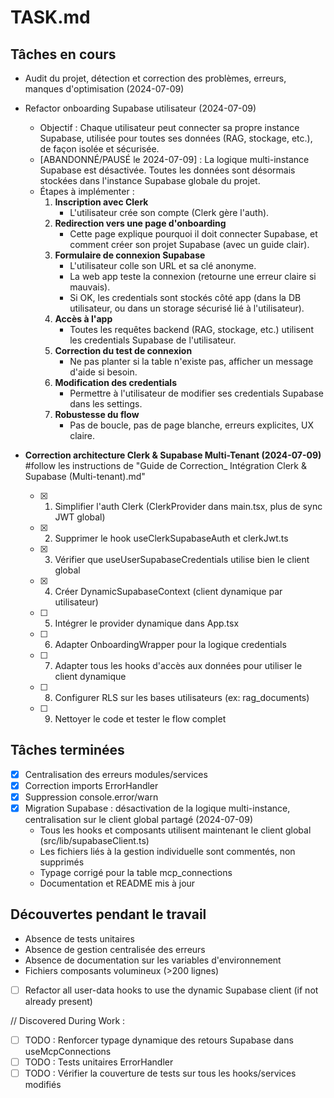 # TASK.md

## Tâches en cours
- Audit du projet, détection et correction des problèmes, erreurs, manques d'optimisation (2024-07-09)
- Refactor onboarding Supabase utilisateur (2024-07-09)
  - Objectif : Chaque utilisateur peut connecter sa propre instance Supabase, utilisée pour toutes ses données (RAG, stockage, etc.), de façon isolée et sécurisée.
  - [ABANDONNÉ/PAUSÉ le 2024-07-09] : La logique multi-instance Supabase est désactivée. Toutes les données sont désormais stockées dans l'instance Supabase globale du projet.
  - Étapes à implémenter :
    1. **Inscription avec Clerk**
       - L'utilisateur crée son compte (Clerk gère l'auth).
    2. **Redirection vers une page d'onboarding**
       - Cette page explique pourquoi il doit connecter Supabase, et comment créer son projet Supabase (avec un guide clair).
    3. **Formulaire de connexion Supabase**
       - L'utilisateur colle son URL et sa clé anonyme.
       - La web app teste la connexion (retourne une erreur claire si mauvais).
       - Si OK, les credentials sont stockés côté app (dans la DB utilisateur, ou dans un storage sécurisé lié à l'utilisateur).
    4. **Accès à l'app**
       - Toutes les requêtes backend (RAG, stockage, etc.) utilisent les credentials Supabase de l'utilisateur.
    5. **Correction du test de connexion**
       - Ne pas planter si la table n'existe pas, afficher un message d'aide si besoin.
    6. **Modification des credentials**
       - Permettre à l'utilisateur de modifier ses credentials Supabase dans les settings.
    7. **Robustesse du flow**
       - Pas de boucle, pas de page blanche, erreurs explicites, UX claire.

- **Correction architecture Clerk & Supabase Multi-Tenant (2024-07-09)**
#follow les instructions de "Guide de Correction_ Intégration Clerk & Supabase (Multi-tenant).md"
  - [x] 1. Simplifier l'auth Clerk (ClerkProvider dans main.tsx, plus de sync JWT global)
  - [x] 2. Supprimer le hook useClerkSupabaseAuth et clerkJwt.ts
  - [x] 3. Vérifier que useUserSupabaseCredentials utilise bien le client global
  - [x] 4. Créer DynamicSupabaseContext (client dynamique par utilisateur)
  - [ ] 5. Intégrer le provider dynamique dans App.tsx
  - [ ] 6. Adapter OnboardingWrapper pour la logique credentials
  - [ ] 7. Adapter tous les hooks d'accès aux données pour utiliser le client dynamique
  - [ ] 8. Configurer RLS sur les bases utilisateurs (ex: rag_documents)
  - [ ] 9. Nettoyer le code et tester le flow complet

## Tâches terminées
- [x] Centralisation des erreurs modules/services
- [x] Correction imports ErrorHandler
- [x] Suppression console.error/warn
- [x] Migration Supabase : désactivation de la logique multi-instance, centralisation sur le client global partagé (2024-07-09)
    - Tous les hooks et composants utilisent maintenant le client global (src/lib/supabaseClient.ts)
    - Les fichiers liés à la gestion individuelle sont commentés, non supprimés
    - Typage corrigé pour la table mcp_connections
    - Documentation et README mis à jour

## Découvertes pendant le travail
- Absence de tests unitaires
- Absence de gestion centralisée des erreurs
- Absence de documentation sur les variables d'environnement
- Fichiers composants volumineux (>200 lignes)
- [ ] Refactor all user-data hooks to use the dynamic Supabase client (if not already present)

// Discovered During Work :
- [ ] TODO : Renforcer typage dynamique des retours Supabase dans useMcpConnections
- [ ] TODO : Tests unitaires ErrorHandler
- [ ] TODO : Vérifier la couverture de tests sur tous les hooks/services modifiés
